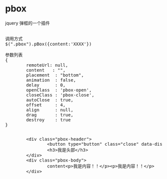 pbox
====

jquery 弹框的一个插件


<pre>

调用方式
$(".pbox").pBox({content:'XXXX'})

参数列表
{
        remoteUrl: null,
        content   : "",
        placement  : "bottom",
        animation  : false,
        delay      : 0,
        openClass  : 'pbox-open',
        closeClass : 'pbox-close',
        autoClose  : true,
        offset     : 4,
        align      : null,
        drag       : true,
        destroy    : true
}
<xmp>
        <div class="pbox-header">
                <button type="button" class="close" data-dismiss="modal" aria-hidden="true">×</button>
                <h3>我是头部</h3>
        </div>
        <div class="pbox-body">
                content<p>我是内容！！</p><p>我是内容！！</p>
        </div>
</xmp>
</pre>
